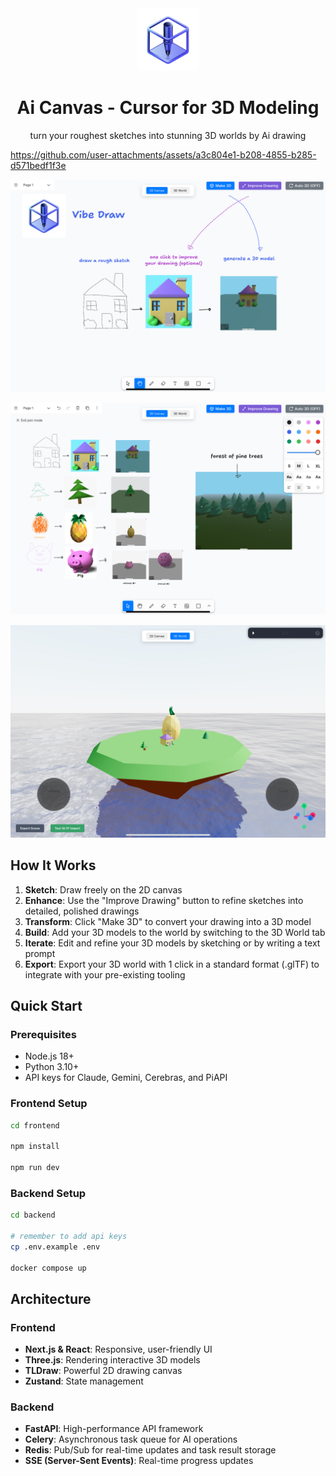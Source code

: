 <div align="center">
    <img alt="Logo" src="docs/icon.png" width="100" />
</div>
<h1 align="center">
    Ai Canvas - Cursor for 3D Modeling
</h1>
<p align="center">
   turn your roughest sketches into stunning 3D worlds by Ai drawing
</p>

https://github.com/user-attachments/assets/a3c804e1-b208-4855-b285-d571bedf1f3e

![UI](docs/ui.jpeg)

![2D Canvas](docs/canvas.jpeg)

![3D World](docs/world.jpeg)

## How It Works

1. **Sketch**: Draw freely on the 2D canvas
2. **Enhance**: Use the "Improve Drawing" button to refine sketches into detailed, polished drawings
3. **Transform**: Click "Make 3D" to convert your drawing into a 3D model
4. **Build**: Add your 3D models to the world by switching to the 3D World tab
5. **Iterate**: Edit and refine your 3D models by sketching or by writing a text prompt
6. **Export**: Export your 3D world with 1 click in a standard format (.glTF) to integrate with your pre-existing tooling 

## Quick Start

### Prerequisites

- Node.js 18+
- Python 3.10+
- API keys for Claude, Gemini, Cerebras, and PiAPI

### Frontend Setup

```bash
cd frontend

npm install

npm run dev
```

### Backend Setup

```bash
cd backend

# remember to add api keys
cp .env.example .env

docker compose up
```

## Architecture

### Frontend

- **Next.js & React**: Responsive, user-friendly UI
- **Three.js**: Rendering interactive 3D models
- **TLDraw**: Powerful 2D drawing canvas
- **Zustand**: State management

### Backend

- **FastAPI**: High-performance API framework
- **Celery**: Asynchronous task queue for AI operations
- **Redis**: Pub/Sub for real-time updates and task result storage
- **SSE (Server-Sent Events)**: Real-time progress updates



